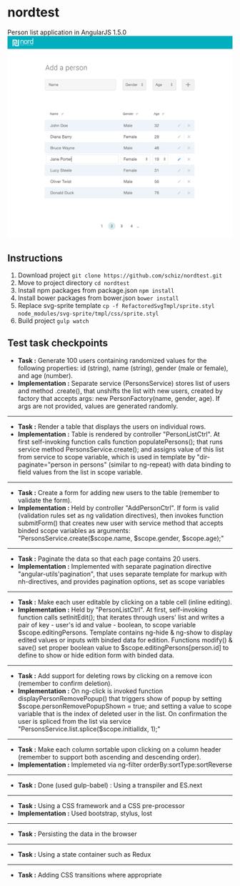 # nordtest
Person list application in AngularJS 1.5.0
![alt text](https://github.com/schiz/nordtest/raw/master/personlist.png "Person list app")

## Instructions

1. Download project `git clone https://github.com/schiz/nordtest.git`
2. Move to project directory `cd nordtest` 
3. Install npm packages from package.json `npm install`
4. Install bower packages from bower.json `bower install`
5. Replace svg-sprite template `cp -f RefactoredSvgTmpl/sprite.styl node_modules/svg-sprite/tmpl/css/sprite.styl`
5. Build project `gulp watch`

## Test task checkpoints
- **Task :** Generate 100 users containing randomized values for the following properties: id (string), name (string), gender (male or female), and age (number). 
- **Implementation :** Separate service (PersonsService) stores list of users and method .create(), that unshifts the list with new users, created by factory that accepts args: new PersonFactory(name, gender, age). If args are not provided, values are generated randomly.

---

- **Task :** Render a table that displays the users on individual rows. 
- **Implementation :** Table is rendered by controller "PersonListCtrl". At first self-invoking function calls function populatePersons(); that runs service method PersonsService.create(); and assigns value of this list from service to scope variable, which is used in template by "dir-paginate="person in persons" (similar to ng-repeat) with data binding to field values from the list in scope variable.

---

- **Task :** Create a form for adding new users to the table (remember to validate the form). 
- **Implementation :** Held by controller "AddPersonCtrl". If form is valid (validation rules set as ng validation directives), then invokes function submitForm() that creates new user with service method that accepts binded scope variables as arguments: "PersonsService.create($scope.name, $scope.gender, $scope.age);"

---

- **Task :** Paginate the data so that each page contains 20 users. 
- **Implementation :** Implemented with separate pagination directive "angular-utils'pagination", that uses separate template for markup with nh-directives, and provides pagination options, set as scope variables

---

- **Task :** Make each user editable by clicking on a table cell (inline editing). 
- **Implementation :** Held by "PersonListCtrl". At first, self-invoking function calls setInitEdit(); that iterates through users' list and writes a pair of key - user's id and value - boolean, to scope variable $scope.editingPersons. Template contains ng-hide & ng-show to display edited values or inputs with binded data for edition. Functions modify() & save() set proper boolean value to $scope.editingPersons[person.id] to define to show or hide edition form with binded data.

---

- **Task :** Add support for deleting rows by clicking on a remove icon (remember to confirm deletion). 
- **Implementation :** On ng-click is invoked function displayPersonRemovePopup() that triggers show of popup by setting $scope.personRemovePopupShown = true; and setting a value to scope variable that is the index of deleted user in the list. On confirmation the user is spliced from the list via service "PersonsService.list.splice($scope.initialIdx, 1);"

---

- **Task :** Make each column sortable upon clicking on a column header (remember to support both ascending and descending order).
- **Implementation :** Implemeted via ng-filter orderBy:sortType:sortReverse

---

- **Task :** Done (used gulp-babel) : Using a transpiler and ES.next

---

- **Task :** Using a CSS framework and a CSS pre-processor
- **Implementation :** Used bootstrap, stylus, lost

---

- **Task :** Persisting the data in the browser

---

- **Task :** Using a state container such as Redux

---

- **Task :** Adding CSS transitions where appropriate
